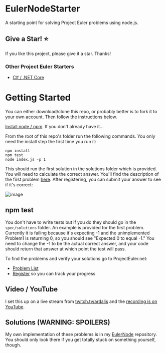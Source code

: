 # EulerNodeStarter

A starting point for solving Project Euler problems using node.js.

## Give a Star! :star:

If you like this project, please give it a star. Thanks!

### Other Project Euler Starters

- [C# / .NET Core](https://github.com/ardalis/EulerCSharpStarter)

# Getting Started

You can either download/clone this repo, or probably better is to fork it to your own account. Then follow the instructions below.

[Install node / npm](https://nodejs.org/en/download/). If you don't already have it...

From the root of this repo's folder run the following commands. You only need the install step the first time you run it:

```
npm install
npm test
node index.js -p 1
```

This should run the first solution in the solutions folder which is provided. You will need to calculate the correct answer. You'll find the description of the first problem [here](https://projecteuler.net/problem=1). After registering, you can submit your answer to see if it's correct:

![image](https://user-images.githubusercontent.com/782127/51804316-4780b200-222d-11e9-97df-6dcba080128d.png)

## npm test

You don't have to write tests but if you do they should go in the `spec/solutions` folder. An example is provided for the first problem. Currently it is failing because it's expecting -1 and the unimplemented Problem1 is returning 0, so you should see "Expected 0 to equal -1." You need to change the -1 to be the actual correct answer, and your code should return that answer at which point the test will pass.

To find the problems and verify your solutions go to ProjectEuler.net:

- [Problem List](https://projecteuler.net/archives)
- [Register](https://projecteuler.net/register) so you can track your progress

## Video / YouTube

I set this up on a live stream from [twitch.tv/ardalis](https://www.twitch.tv/ardalis) and the [recording is on YouTube](https://www.youtube.com/watch?v=KELs9ksg6_s).

## Solutions (WARNING: SPOILERS)

My own implementation of these problems is in my [EulerNode](https://github.com/ardalis/EulerNode) repository. You should only look there if you get totally stuck on something yourself, though.
